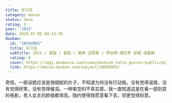 ```yaml
---
title: 实习生
category: movie
status: done
rating: 3
year: "2015"
date: 2020-07-05 04:13:39
douban:
  id: "10594965"
  title: 实习生
  subtitle: 2015 / 美国 / 喜剧 / 南希·迈耶斯 / 罗伯特·德尼罗 安妮·海瑟薇
  rating: 8
  cover: https://img1.doubanio.com/view/photo/m_ratio_poster/public/p2260497287.jpg
  link: https://movie.douban.com/subject/10594965/
---
```


奇怪，一部话题应该是很细腻的片子，不知道为何没有打动我。没有觉得温情，没有觉得好笑，没有觉得催泪。一种架空的不真实感，我一直知道这是在看一部刻意的电影，老人女主的颜值都很高，隐约使得我愿意看下去，但更觉得刻意。